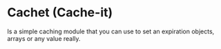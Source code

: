 
Cachet (Cache-it)
=========================

Is a simple caching module that you can use to set an expiration objects, arrays or any value really.